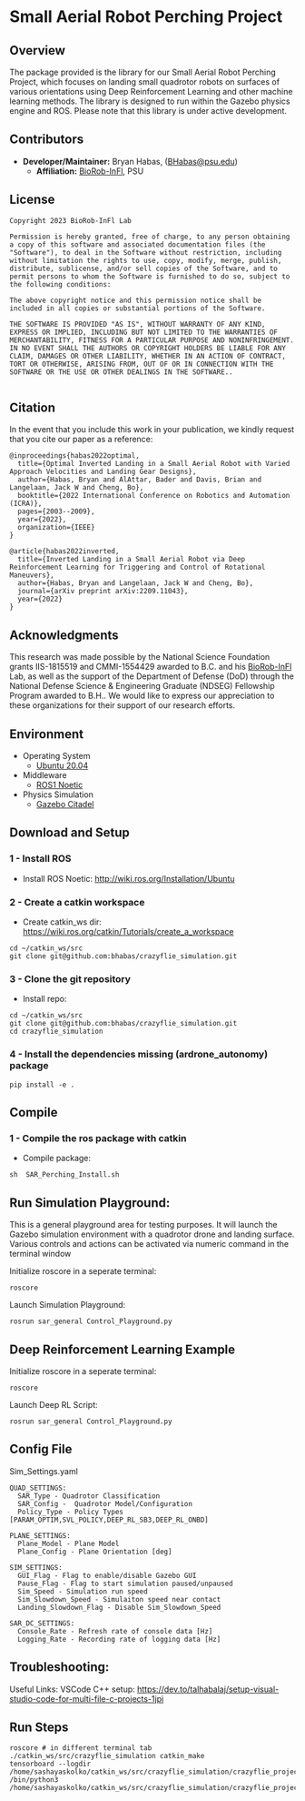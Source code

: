 # Small Aerial Robot Perching Project


Overview
------------------------
The package provided is the library for our Small Aerial Robot Perching Project, which focuses on landing small quadrotor robots on surfaces of various orientations using Deep Reinforcement Learning and other machine learning methods. The library is designed to run within the Gazebo physics engine and ROS. Please note that this library is under active development.


## Contributors

- **Developer/Maintainer:** Bryan Habas, (BHabas@psu.edu)
  - **Affiliation:** [BioRob-InFl](https://sites.psu.edu/infl/), PSU



## License
```
Copyright 2023 BioRob-InFl Lab

Permission is hereby granted, free of charge, to any person obtaining a copy of this software and associated documentation files (the "Software"), to deal in the Software without restriction, including without limitation the rights to use, copy, modify, merge, publish, distribute, sublicense, and/or sell copies of the Software, and to permit persons to whom the Software is furnished to do so, subject to the following conditions:

The above copyright notice and this permission notice shall be included in all copies or substantial portions of the Software.

THE SOFTWARE IS PROVIDED "AS IS", WITHOUT WARRANTY OF ANY KIND, EXPRESS OR IMPLIED, INCLUDING BUT NOT LIMITED TO THE WARRANTIES OF MERCHANTABILITY, FITNESS FOR A PARTICULAR PURPOSE AND NONINFRINGEMENT. IN NO EVENT SHALL THE AUTHORS OR COPYRIGHT HOLDERS BE LIABLE FOR ANY CLAIM, DAMAGES OR OTHER LIABILITY, WHETHER IN AN ACTION OF CONTRACT, TORT OR OTHERWISE, ARISING FROM, OUT OF OR IN CONNECTION WITH THE SOFTWARE OR THE USE OR OTHER DEALINGS IN THE SOFTWARE..
    
```
## Citation
In the event that you include this work in your publication, we kindly request that you cite our paper as a reference: 
```
@inproceedings{habas2022optimal,
  title={Optimal Inverted Landing in a Small Aerial Robot with Varied Approach Velocities and Landing Gear Designs},
  author={Habas, Bryan and AlAttar, Bader and Davis, Brian and Langelaan, Jack W and Cheng, Bo},
  booktitle={2022 International Conference on Robotics and Automation (ICRA)},
  pages={2003--2009},
  year={2022},
  organization={IEEE}
}

@article{habas2022inverted,
  title={Inverted Landing in a Small Aerial Robot via Deep Reinforcement Learning for Triggering and Control of Rotational Maneuvers},
  author={Habas, Bryan and Langelaan, Jack W and Cheng, Bo},
  journal={arXiv preprint arXiv:2209.11043},
  year={2022}
} 
 ```
 


 ## Acknowledgments

This research was made possible by the National Science Foundation grants IIS-1815519 and CMMI-1554429 awarded to B.C. and his [BioRob-InFl](https://sites.psu.edu/infl/) Lab, as well as the support of the Department of Defense (DoD) through the National Defense Science \& Engineering Graduate (NDSEG) Fellowship Program awarded to B.H.. We would like to express our appreciation to these organizations for their support of our research efforts.


## Environment

* Operating System
  * [Ubuntu 20.04](http://releases.ubuntu.com/focal/) 
* Middleware
  * [ROS1 Noetic](http://wiki.ros.org/Installation/Ubuntu) 
* Physics Simulation
  * [Gazebo Citadel](https://gazebosim.org/docs/latest/ros_installation) 


## Download and Setup
### 1 - Install ROS
- Install ROS Noetic: http://wiki.ros.org/Installation/Ubuntu
### 2 - Create a catkin workspace
- Create catkin_ws dir: https://wiki.ros.org/catkin/Tutorials/create_a_workspace
```
cd ~/catkin_ws/src
git clone git@github.com:bhabas/crazyflie_simulation.git
```
### 3 - Clone the git repository
- Install repo:
```
cd ~/catkin_ws/src
git clone git@github.com:bhabas/crazyflie_simulation.git
cd crazyflie_simulation
```
### 4 - Install the dependencies missing (ardrone_autonomy) package
```
pip install -e .
```

## Compile

### 1 - Compile the ros package with catkin
- Compile package:
```
sh  SAR_Perching_Install.sh
```




## Run Simulation Playground:
This is a general playground area for testing purposes. It will launch the Gazebo simulation environment with a quadrotor drone and landing surface. Various controls and actions can be activated via numeric command in the terminal window

Initialize roscore in a seperate terminal:
```
roscore
```

Launch Simulation Playground:
```
rosrun sar_general Control_Playground.py
```

## Deep Reinforcement Learning Example
Initialize roscore in a seperate terminal:
```
roscore
```

Launch Deep RL Script:
```
rosrun sar_general Control_Playground.py
```



## Config File

Sim_Settings.yaml

```
QUAD_SETTINGS:
  SAR_Type - Quadrotor Classification
  SAR_Config -  Quadrotor Model/Configuration
  Policy_Type - Policy Types [PARAM_OPTIM,SVL_POLICY,DEEP_RL_SB3,DEEP_RL_ONBD]

PLANE_SETTINGS:
  Plane_Model - Plane Model
  Plane_Config - Plane Orientation [deg]

SIM_SETTINGS:
  GUI_Flag - Flag to enable/disable Gazebo GUI
  Pause_Flag - Flag to start simulation paused/unpaused
  Sim_Speed - Simulation run speed
  Sim_Slowdown_Speed - Simulaiton speed near contact
  Landing_Slowdown_Flag - Disable Sim_Slowdown_Speed

SAR_DC_SETTINGS:
  Console_Rate - Refresh rate of console data [Hz]
  Logging_Rate - Recording rate of logging data [Hz]

```





## Troubleshooting:



Useful Links:
VSCode C++ setup: https://dev.to/talhabalaj/setup-visual-studio-code-for-multi-file-c-projects-1jpi



## Run Steps

```
roscore # in different terminal tab
./catkin_ws/src/crazyflie_simulation catkin_make
tensorboard --logdir /home/sashayaskolko/catkin_ws/src/crazyflie_simulation/crazyflie_projects/Leg_Design_Analysis/TB_Logs/CF_Gazebo
/bin/python3 /home/sashayaskolko/catkin_ws/src/crazyflie_simulation/crazyflie_projects/Leg_Design_Analysis/Policy_Training_DeepRL.py
```